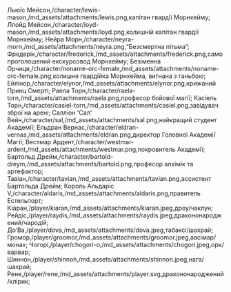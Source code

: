 Льюїс Мейсон,/character/lewis-mason,/md_assets/attachments/lewis.png,капітан гвардії Морнхейму;
Ллойд Мейсон,/character/loyd-mason,/md_assets/attachments/loyd.png,колишній капітан гвардії Морнхейму;
Нейра Морн,/character/neyra-morn,/md_assets/attachments/neyra.png,“Безсмертна пітьма”;
Фредерік,/character/frederick,/md_assets/attachments/frederick.png,самопроголошений екскурсовод Морнхейму;
Безіменна Орчиця,/character/noname-orc-female,/md_assets/attachments/noname-orc-female.png,колишня гвардійка Морнхейма, вигнана з ганьбою;
Ейлінор,/character/elynor,/md_assets/attachments/elynor.png,крижаний Принц Смерті;
Раела Торн,/character/raela-torn,/md_assets/attachments/raela.png,професор бойової магії;
Касіель Торн,/character/casiel-torn,/md_assets/attachments/casiel.png,завідувач зброї на арені;
Салліон 'Сал' Вейн,/character/sal,/md_assets/attachments/sal.png,найкращий студент Академії;
Ельдран Вернас,/character/eldran-vernas,/md_assets/attachments/eldran.png,директор Головної Академії Магії;
Вестмар Ардент,/character/westmar-ardent,/md_assets/attachments/westmar.png,покровитель Академії;
Бартольд Дрейм,/character/bartold-dreym,/md_assets/attachments/bartold.png,професор алхімік та артефактор;
Тавіан,/character/tavian,/md_assets/attachments/tavian.png,ассистент Бартольда Дрейм;
Король Альдаріс V,/character/aldaris,/md_assets/attachments/aldaris.png,правитель Естельпорт;
Кіаран,/player/kiaran,/md_assets/attachments/kiaran.jpeg,дроу/чаклун;
Рейдіс,/player/raydis,/md_assets/attachments/raydis.jpeg,дракононароджений/чародій;
ДоʼВа,/player/dova,/md_assets/attachments/dova.jpeg,табаксі/шахрай;
Громор,/player/groomor,/md_assets/attachments/groomor.jpeg,аасімар/монах;
Чогорі,/player/сhogori-o,/md_assets/attachments/chogori.jpeg,орк/варвар;
Шиннон,/player/shinnon,/md_assets/attachments/shinnon.jpeg,нага/шахрай;
Рене,/player/rene,/md_assets/attachments/player.svg,дракононароджений/клірик;
